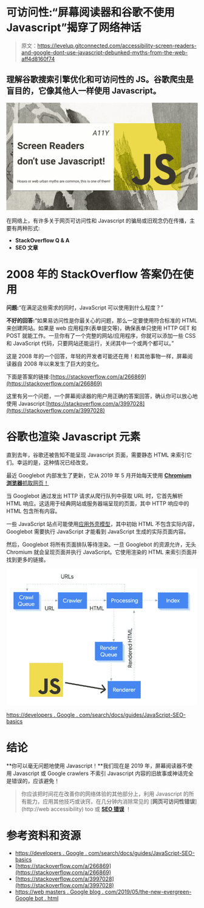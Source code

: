 # 可访问性:“屏幕阅读器和谷歌不使用 Javascript”揭穿了网络神话

> 原文：<https://levelup.gitconnected.com/accessibility-screen-readers-and-google-dont-use-javascript-debunked-myths-from-the-web-aff4d8160f74>

## 理解谷歌搜索引擎优化和可访问性的 JS。谷歌爬虫是盲目的，它像其他人一样使用 Javascript。

![](img/30e6a853a6ae2a2293482465ff032528.png)

在网络上，有许多关于网页可访问性和 Javascript 的骗局或旧观念仍在传播，主要有两种形式:

*   **StackOverflow Q & A**
*   **SEO 文章**

# 2008 年的 StackOverflow 答案仍在使用

**问题:**“在满足这些需求的同时，JavaScript 可以使用到什么程度？”

**不好的回答:**“如果易访问性是你最关心的问题，那么一定要使用符合标准的 HTML 来创建网站。如果是 web 应用程序(表单提交等)，确保表单只使用 HTTP GET 和 POST 就能工作。一旦你有了一个完整的网站/应用程序，你就可以添加一些 CSS 和 JavaScript 代码，只要网站还能运行，关闭其中一个或两个都可以。”

这是 2008 年的一个回答，年轻的开发者可能还在用！和其他事物一样，屏幕阅读器自 2008 年以来发生了巨大的变化。

下面是答案的链接:[https://stackoverflow.com/a/266869](https://stackoverflow.com/a/266869)

这里有另一个问题，一个屏幕阅读器的用户用正确的答案回答，确认你可以放心地使用 Javascript:[https://stackoverflow.com/a/3997028](https://stackoverflow.com/a/3997028)

# 谷歌也渲染 Javascript 元素

直到去年，谷歌还被告知不能呈现 Javascript 页面，需要静态 HTML 来索引它们。幸运的是，这种情况已经改变。

最近 Googlebot 内部发生了更新，它从 2019 年 5 月开始每天使用 [**Chromium 浏览器**抓取网页！](https://webmasters.googleblog.com/2019/05/the-new-evergreen-googlebot.html)

当 Googlebot 通过发出 HTTP 请求从爬行队列中获取 URL 时，它首先解析 HTML 响应。这适用于经典网站或服务器端呈现的页面，其中 HTTP 响应中的 HTML 包含所有内容。

一些 JavaScript 站点可能使用[应用外壳模型](https://developers.google.com/web/fundamentals/architecture/app-shell)，其中初始 HTML 不包含实际内容，Googlebot 需要执行 JavaScript 才能看到 JavaScript 生成的实际页面内容。

然后，Googlebot 将所有页面排队等待渲染。一旦 Googlebot 的资源允许，无头 Chromium 就会呈现页面并执行 JavaScript。它使用渲染的 HTML 来索引页面并找到更多的链接。

[![](img/5221ecb5ad9c321876b399cce0f3c1e0.png)](https://developers.google.com/search/docs/guides/javascript-seo-basics)

[https://developers . Google . com/search/docs/guides/JavaScript-SEO-basics](https://developers.google.com/search/docs/guides/javascript-seo-basics)

# 结论

**你可以毫无问题地使用 Javascript！**我们现在是 2019 年，屏幕阅读器不使用 Javascript 或 Google crawlers 不索引 Javascript 内容的旧故事或神话完全是错误的，应该避免！

> 你应该把时间花在改善你的网络体验的其他部分上，利用 Javascript 的所有能力，应用其他技巧或诀窍，在几分钟内消除常见的 [**网页可访问性错误**](http://web accessibility) too 或 [**SEO 错误**](https://medium.com/better-programming/search?q=seo) ！

# 参考资料和资源

*   [https://developers . Google . com/search/docs/guides/JavaScript-SEO-basics](https://developers.google.com/search/docs/guides/javascript-seo-basics)
*   [https://stackoverflow.com/a/266869](https://stackoverflow.com/a/266869)
*   [https://stackoverflow.com/a/3997028](https://stackoverflow.com/a/3997028)
*   [https://web masters . Google blog . com/2019/05/the-new-evergreen-Google bot . html](https://webmasters.googleblog.com/2019/05/the-new-evergreen-googlebot.html)